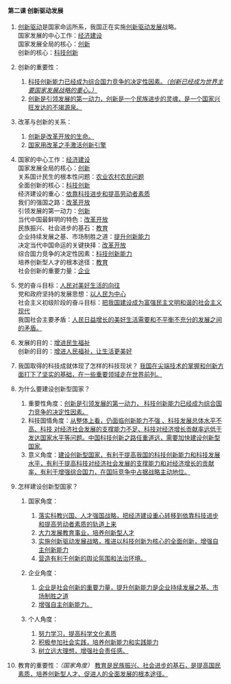 #### 第二课 创新驱动发展

1. <u>创新驱动</u>是国家命运所系，我国正在实施<u>创新驱动发展</u>战略。<br>
   国家发展的中心工作：<u>经济建设</u><br>
   国家发展全局的核心：<u>创新</u><br>
   创新的核心：<u>科技创新</u><br>
2. 创新的重要性：
   1. <u>科技创新能力已经成为综合国力竞争的决定性因素。*（创新已经成为世界主要国家发展战略的重心。）*</u>
   2. <u>创新是引领发展的第一动力，创新是一个民族进步的灵魂，是一个国家兴旺发达的不竭源泉。</u>
3. 改革与创新的关系：
   1. <u>创新是改革开放的生命。</u>
   2. <u>国家用改革之手激活创新引擎</u>
4. 国家的中心工作：<u>经济建设</u><br>
   国家发展全局的核心：<u>创新</u><br>
   关系国计民生的根本性问题：<u>农业农村农民问题</u><br>
   全面创新的核心：<u>科技创新</u><br>
   经济建设的重心：<u>依靠科技进步和提高劳动者素质</u><br>
   我们的强国之路：<u>改革开放</u><br>
   引领发展的第一动力：<u>创新</u><br>
   当代中国最鲜明的特色：<u>改革开放</u><br>
   民族振兴、社会进步的基石：<u>教育</u><br>
   企业持续发展之基、市场制胜之道：<u>提升创新能力</u><br>
   决定当代中国命运的关键抉择：<u>改革开放</u><br>
   综合国力竞争的决定性因素：<u>科技创新能力</u><br>
   培养创新型人才的根本途径：<u>教育</u><br>
   社会创新的重要力量：<u>企业</u>

5. 党的奋斗目标：<u>人民对美好生活的向往</u><br>
   党和政府坚持的发展思想：<u>以人民为中心</u><br>
   社会主义初级阶段的奋斗目标：<u>把我国建设成为富强民主文明和谐的社会主义现代</u><br>
   我国社会主要矛盾：<u>人民日益增长的美好生活需要和不平衡不充分的发展之间的矛盾。</u>

6. 发展的目的：<u>增进民生福祉</u><br>
   创新的目的：<u>增进人民福祉，让生活更美好</u>

7. 我国取得的科技成就体现了怎样的科技现状？
   <u>我国在尖端技术的掌握和创新方面打下了坚实的基础，在一些重要领域走在世界前列。</u>

8. 为什么要建设创新型国家？
   1. 重要性角度：<u>创新是引领发展的第一动力， 科技创新能力已经成为综合国力竞争的决定性因素。</u>
   2. 科技国情角度：<u>从整体上看，仍面临创新能力不强 、科技发展总体水平不高、科技 对经济社会发展的支撑能力不足、科技对经济增长贡献率远低于发达国家水平等问题。中国科技创新之路任重道远，需要加快建设创新型国家.</u>
   3. 意义角度：<u>建设创新型国家，有利于提高我国的科技创新能力和科技发展水平，有利于提高科技对经济社会发展的支撑能力和对经济增长的贡献率，有利于增强综合国力，在国际竞争中占据战略主动地位。</u>

9. 怎样建设创新型国家？
   1. 国家角度：
      1. <u>落实科教兴国、人才强国战略，把经济建设重心转移到依靠科技进步和提高劳动者素质的轨道上来</u>
      2. <u>大力发展教育事业，培养创新型人才</u>
      3. <u>实施创新驱动发展战略，推进以科技创新为核心的全面创新，增强自主创新能力</u>
      4. <u>营造有利于创新的舆论氛围和法治环境。</u>

   2. 企业角度：
      1. <u>企业是社会创新的重要力量，提升创新能力是企业持续发展之基、市场制胜之道</u>
      2. <u>增强自主创新能力。</u>

   3. 个人角度：
      1. <u>努力学习，提高科学文化素质</u>
      2. <u>积极参加社会实践，培养创新能力和实践能力</u>
      3. <u>树立远大理想，增强社会责任感。</u>

10. 教育的重要性：*（国家角度）*
    <u>教育是民族振兴、社会进步的基石，是提高国民素质，培养创新型人才、促进人的全面发展的根本途径。</u>

